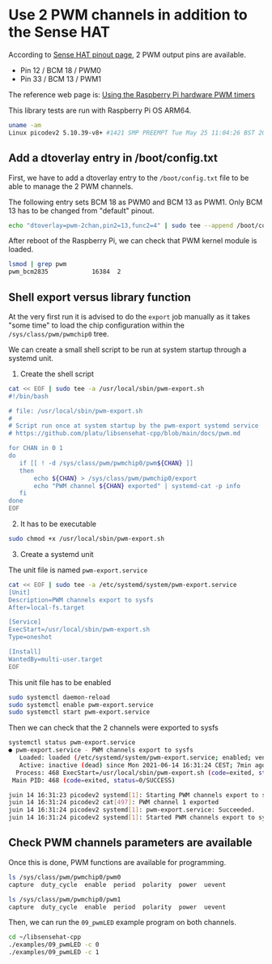 # Use 2 PWM channels in addition to the Sense HAT

According to [Sense HAT pinout page](https://en.pinout.xyz/pinout/sense_hat), 2
PWM output pins are available.

* Pin 12 / BCM 18 / PWM0
* Pin 33 / BCM 13 / PWM1

The reference web page is: [Using the Raspberry Pi hardware PWM timers](https://jumpnowtek.com/rpi/Using-the-Raspberry-Pi-Hardware-PWM-timers.html)

This library tests are run with Raspberry Pi OS ARM64.

```bash
uname -am
Linux picodev2 5.10.39-v8+ #1421 SMP PREEMPT Tue May 25 11:04:26 BST 2021 aarch64 GNU/Linux
```

## Add a dtoverlay entry in /boot/config.txt

First, we have to add a dtoverlay entry to the `/boot/config.txt` file to be
able to manage the 2 PWM channels.

The following entry sets BCM 18 as PWM0 and BCM 13 as PWM1. Only BCM 13 has to
be changed from "default" pinout.

```bash
echo "dtoverlay=pwm-2chan,pin2=13,func2=4" | sudo tee --append /boot/config.txt
```

After reboot of the Raspberry Pi, we can check that PWM kernel module is loaded.

```bash
lsmod | grep pwm
pwm_bcm2835            16384  2
```

## Shell export versus library function

At the very first run it is advised to do the `export` job manually as it takes
"some time" to load the chip configuration within the `/sys/class/pwm/pwmchip0`
tree.

We can create a small shell script to be run at system startup through a
systemd unit.

1. Create the shell script

 ```bash
 cat << EOF | sudo tee -a /usr/local/sbin/pwm-export.sh
 #!/bin/bash

 # file: /usr/local/sbin/pwm-export.sh
 #
 # Script run once at system startup by the pwm-export systemd service
 # https://github.com/platu/libsensehat-cpp/blob/main/docs/pwm.md

 for CHAN in 0 1
 do
	if [[ ! -d /sys/class/pwm/pwmchip0/pwm${CHAN} ]]
	then
		echo ${CHAN} > /sys/class/pwm/pwmchip0/export
		echo "PWM channel ${CHAN} exported" | systemd-cat -p info
	fi
 done
 EOF
 ```

2. It has to be executable

 ```bash
 sudo chmod +x /usr/local/sbin/pwm-export.sh
 ```

3. Create a systemd unit

 The unit file is named `pwm-export.service`

 ```bash
 cat << EOF | sudo tee -a /etc/systemd/system/pwm-export.service
 [Unit]
 Description=PWM channels export to sysfs
 After=local-fs.target

 [Service]
 ExecStart=/usr/local/sbin/pwm-export.sh
 Type=oneshot

 [Install]
 WantedBy=multi-user.target
 EOF
 ```

 This unit file has to be enabled

 ```bash
 sudo systemctl daemon-reload
 sudo systemctl enable pwm-export.service
 sudo systemctl start pwm-export.service
 ```

 Then we can check that the 2 channels were exported to sysfs

 ```bash
 systemctl status pwm-export.service
 ● pwm-export.service - PWM channels export to sysfs
    Loaded: loaded (/etc/systemd/system/pwm-export.service; enabled; vendor preset: enabled)
    Active: inactive (dead) since Mon 2021-06-14 16:31:24 CEST; 7min ago
   Process: 468 ExecStart=/usr/local/sbin/pwm-export.sh (code=exited, status=0/SUCCESS)
  Main PID: 468 (code=exited, status=0/SUCCESS)

 juin 14 16:31:23 picodev2 systemd[1]: Starting PWM channels export to sysfs...
 juin 14 16:31:24 picodev2 cat[497]: PWM channel 1 exported
 juin 14 16:31:24 picodev2 systemd[1]: pwm-export.service: Succeeded.
 juin 14 16:31:24 picodev2 systemd[1]: Started PWM channels export to sysfs.
 ```

## Check PWM channels parameters are available

Once this is done, PWM functions are available for programming.

```bash
ls /sys/class/pwm/pwmchip0/pwm0
capture  duty_cycle  enable  period  polarity  power  uevent

ls /sys/class/pwm/pwmchip0/pwm1
capture  duty_cycle  enable  period  polarity  power  uevent
```

Then, we can run the `09_pwmLED` example program on both channels.

```bash
cd ~/libsensehat-cpp
./examples/09_pwmLED -c 0
./examples/09_pwmLED -c 1
```

